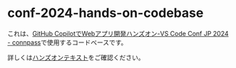 # conf-2024-hands-on-codebase

これは、[GitHub CopilotでWebアプリ開発ハンズオン\-VS Code Conf JP 2024 \- connpass](https://vscode.connpass.com/event/313606/)で使用するコードベースです。

詳しくは[ハンズオンテキスト](https://vscodejp.github.io/conf-2024-hands-on-textbook/)をご確認ください。